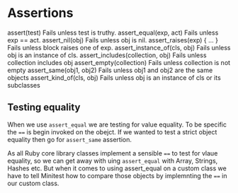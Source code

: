 # Assertions


assert(test)                     Fails unless test is truthy.
assert_equal(exp, act)           Fails unless exp == act.
assert_nil(obj)                  Fails unless obj is nil.
assert_raises(exp) { ... }      Fails unless block raises one of exp.
assert_instance_of(cls, obj)      Fails unless obj is an instance of cls.
assert_includes(collection, obj)  Fails unless collection includes obj
assert_empty(collection)          Fails unless collection is not empty
assert_same(obj1, obj2)           Fails unless obj1 and obj2 are the same objects
assert_kind_of(cls, obj)          Fails unless obj is an instance of cls or its subclasses

## Testing equality

When we use `assert_equal` we are testing for value equality. To be specific the `==` is begin invoked on the obejct. If we wanted to test a strict object equality then go for `assert_same` assertion.

As all Ruby core library classes implement a sensible `==` to test for vlaue equality, so we can get away with uing `assert_equal` with Array, Strings, Hashes etc. But when it comes to using assert_equal on a custom class we have to tell Minitest how to compare those objects by implemnting the `==` in our custom class.